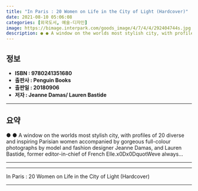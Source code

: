 ```yaml
---
title: "In Paris : 20 Women on Life in the City of Light (Hardcover)"
date: 2021-08-10 05:06:08
categories: [외국도서, 예술-디자인]
image: https://bimage.interpark.com/goods_image/4/7/4/4/292404744s.jpg
description: ● ● A window on the worlds most stylish city, with profiles of 20 diverse and inspiring Parisian women accompanied by gorgeous full-colour photographs by mode
---
```


## **정보**

- **ISBN : 9780241351680**
- **출판사 : Penguin Books**
- **출판일 : 20180906**
- **저자 : Jeanne Damas/ Lauren Bastide**

------



## **요약**

●  ●  A window on the worlds most stylish city, with profiles of 20 diverse and inspiring Parisian women accompanied by gorgeous full-colour photographs by model and fashion designer Jeanne Damas, and Lauren Bastide, former editor-in-chief of French Elle.x0Dx0DquotWeve always... 

------



------


In Paris : 20 Women on Life in the City of Light (Hardcover) 

------


